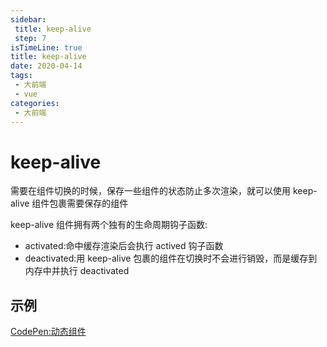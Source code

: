 ```yaml
---
sidebar:
 title: keep-alive
 step: 7
isTimeLine: true
title: keep-alive
date: 2020-04-14
tags:
 - 大前端
 - vue
categories:
 - 大前端
---
```

# keep-alive

需要在组件切换的时候，保存一些组件的状态防止多次渲染，就可以使用 keep-alive 组件包裹需要保存的组件

keep-alive 组件拥有两个独有的生命周期钩子函数:
* activated:命中缓存渲染后会执行 actived 钩子函数
* deactivated:用 keep-alive 包裹的组件在切换时不会进行销毁，而是缓存到内存中并执行 deactivated

## 示例
[CodePen:动态组件](https://codepen.io/sugarInSoup/pen/mdJpeqB)

<comment/>
<tongji/>